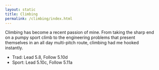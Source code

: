```yaml
---
layout: static
title: Climbing
permalink: /climbing/index.html
---
```


Climbing has become a recent passion of mine. From taking the sharp end on a pumpy sport climb to the engineering problems that present themselves in an all day multi-pitch route, climbing had me hooked instantly.

* Trad: Lead 5.8, Follow 5.10d
* Sport: Lead 5.10c, Follow 5.11a
